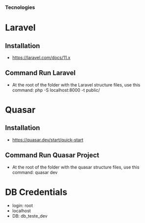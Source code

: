 ### Tecnologies
# Laravel
## Installation
- https://laravel.com/docs/11.x
## Command Run Laravel
- At the root of the folder with the Laravel structure files, use this command: php -S localhost:8000 -t public/

# Quasar
## Installation
- https://quasar.dev/start/quick-start
## Command Run Quasar Project
- At the root of the folder with the quasar structure files, use this command: quasar dev

# DB Credentials
- login: root 
- localhost
- DB: db_teste_dev
